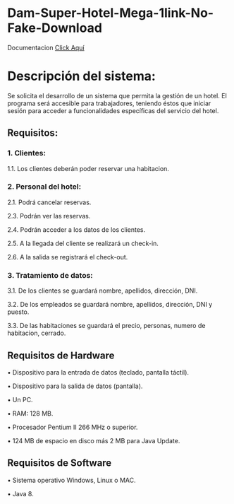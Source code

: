 # Dam-Super-Hotel-Mega-1link-No-Fake-Download

Documentacion <a href="https://lokatronao.github.io/Doc-Dam-Super-Hotel-Mega-1link-100-Real-No-Fake-Download/"> Click Aquí</a>

# Descripción del sistema:
Se solicita el desarrollo de un sistema que permita la gestión de un hotel. El programa será accesible para trabajadores, teniendo éstos que iniciar sesión para acceder a funcionalidades específicas del servicio del hotel.

## Requisitos:
### 1.	Clientes:
1.1.	Los clientes deberán poder reservar una habitacion.

### 2.	Personal del hotel: 

2.1.	Podrá cancelar reservas.

2.3.	Podrán ver las reservas.

2.4.	Podrán acceder a los datos de los clientes.

2.5.	A la llegada del cliente se realizará un check-in.

2.6.	A la salida se registrará el check-out.

### 3.	Tratamiento de datos:
3.1.	De los clientes se guardará nombre, apellidos, dirección, DNI.

3.2.	De los empleados se guardará nombre, apellidos, dirección, DNI y puesto.

3.3.  De las habitaciones se guardará el precio, personas, numero de habitacion, cerrado.

## Requisitos de Hardware

•	Dispositivo para la entrada de datos (teclado, pantalla táctil).

•	Dispositivo para la salida de datos (pantalla).

•	Un PC.

•	RAM: 128 MB.

•	Procesador Pentium II 266 MHz o superior.

•	124 MB de espacio en disco más 2 MB para Java Update.

## Requisitos de Software

•	Sistema operativo Windows, Linux o MAC.

•	Java 8. 

